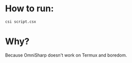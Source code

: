 # How to run:

```sh
csi script.csx
```

# Why?

Because OmniSharp doesn't work on Termux and boredom.
